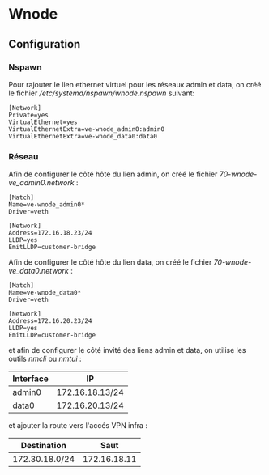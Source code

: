 # Wnode

## Configuration

### Nspawn

Pour rajouter le lien ethernet virtuel pour les réseaux admin et data, on créé le
fichier */etc/systemd/nspawn/wnode.nspawn* suivant:
```ini,ignore
[Network]
Private=yes
VirtualEthernet=yes
VirtualEthernetExtra=ve-wnode_admin0:admin0
VirtualEthernetExtra=ve-wnode_data0:data0
```

### Réseau

Afin de configurer le côté hôte du lien admin, on créé le fichier *70-wnode-ve_admin0.network* :
```ini,ignore
[Match]
Name=ve-wnode_admin0*
Driver=veth

[Network]
Address=172.16.18.23/24
LLDP=yes
EmitLLDP=customer-bridge
```

Afin de configurer le côté hôte du lien data, on créé le fichier *70-wnode-ve_data0.network* :
```ini,ignore
[Match]
Name=ve-wnode_data0*
Driver=veth

[Network]
Address=172.16.20.23/24
LLDP=yes
EmitLLDP=customer-bridge
```

et afin de configurer le côté invité des liens admin et data, on utilise les outils *nmcli* ou
*nmtui* :

| Interface |       IP        |
|-----------|-----------------|
|  admin0   | 172.16.18.13/24 |
|   data0   | 172.16.20.13/24 |

et ajouter la route vers l'accés VPN infra :

|  Destination   |     Saut     |
|----------------|--------------|
| 172.30.18.0/24 | 172.16.18.11 |
